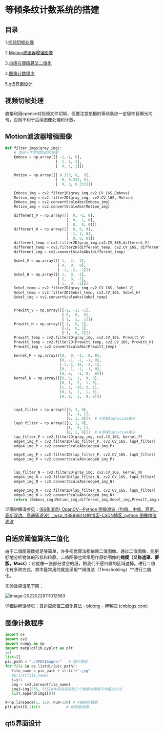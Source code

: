 # 等倾条纹计数系统的搭建

## 目录

1.[视频切帧处理](#视频切帧处理)

2.[Motion滤波器增强图像](#Motion滤波器增强图像)

3.[自适应阈值算法二值化](#自适应阈值算法二值化)

4.[图像计数程序](#图像计数程序)

5.[qt5界面设计](#qt5界面设计)

## 视频切帧处理

直接利用opencv对视频文件切帧，但要注意拍摄的等倾条纹一定居中且曝光均匀，否则不利于后续图像处理和计数。

## Motion滤波器增强图像

```python
def filter_imgs(gray_img):
    # 尝试一下不同的核的效果
    Emboss = np.array([[ -2,-1, 0],
                       [ -1, 1, 1],
                       [  0, 1, 2]])

    Motion = np.array([[ 0.333, 0,  0],
                       [  0, 0.333, 0],
                       [  0, 0, 0.333]])

    Emboss_img = cv2.filter2D(gray_img,cv2.CV_16S,Emboss)
    Motion_img = cv2.filter2D(gray_img, cv2.CV_16S, Motion)
    Emboss_img = cv2.convertScaleAbs(Emboss_img)
    Motion_img = cv2.convertScaleAbs(Motion_img)

    different_V = np.array([[  0, -1, 0],
                            [  0,  1, 0],
                            [  0,  0, 0]])
    different_H = np.array([[  0, 0, 0],
                            [ -1, 1, 0],
                            [  0, 0, 0]])
    different_temp = cv2.filter2D(gray_img,cv2.CV_16S,different_V)
    different_temp = cv2.filter2D(different_temp, cv2.CV_16S, different_H)
    different_img = cv2.convertScaleAbs(different_temp)

    Sobel_V = np.array([[ 1,  2,  1],
                        [ 0,  0,  0],
                        [ -1, -2, -1]])
    Sobel_H = np.array([[ 1,  0, -1],
                        [ 2,  0, -2],
                        [ 1,  0, -1]])
    Sobel_temp = cv2.filter2D(gray_img,cv2.CV_16S, Sobel_V)
    Sobel_temp = cv2.filter2D(Sobel_temp, cv2.CV_16S, Sobel_H)
    Sobel_img = cv2.convertScaleAbs(Sobel_temp)


    Prewitt_V = np.array([[-1, -1, -1],
                          [ 0,  0,  0],
                          [ 1,  1,  1]])
    Prewitt_H = np.array([[-1,  0, 1],
                          [-1,  0, 1],
                          [-1,  0, 1]])
    Prewitt_temp = cv2.filter2D(gray_img, cv2.CV_16S, Prewitt_V)
    Prewitt_temp = cv2.filter2D(Prewitt_temp, cv2.CV_16S, Prewitt_H)
    Prewitt_img = cv2.convertScaleAbs(Prewitt_temp)

    kernel_P = np.array([[0,  0, -1,  0, 0],
                         [0, -1, -2, -1, 0],
                         [-1,-2, 16, -2,-1],
                         [0, -1, -2, -1, 0],
                         [0, 0,  -1, 0,  0]])
    kernel_N = np.array([[0, 0,  1,  0, 0],
                         [0, 1,  2,  1, 0],
                         [1, 2, -16, 2, 1],
                         [0, 1,  2,  1, 0],
                         [0, 0,  1,  0, 0]])


    lap4_filter = np.array([[0, 1, 0],
                            [1, -4, 1],
                            [0, 1, 0]])  # 4邻域laplacian算子
    lap8_filter = np.array([[0, 1, 0],
                            [1, -8, 1],
                            [0, 1, 0]])  # 8邻域laplacian算子
    lap_filter_P = cv2.filter2D(gray_img, cv2.CV_16S, kernel_P)
    edge4_img_P = cv2.filter2D(lap_filter_P, cv2.CV_16S, lap4_filter)
    edge4_img_P = cv2.convertScaleAbs(edge4_img_P)

    edge8_img_P = cv2.filter2D(lap_filter_P, cv2.CV_16S, lap8_filter)
    edge8_img_P = cv2.convertScaleAbs(edge8_img_P)


    lap_filter_N = cv2.filter2D(gray_img, cv2.CV_16S, kernel_N)
    edge4_img_N = cv2.filter2D(lap_filter_N, cv2.CV_16S, lap4_filter)
    edge4_img_N = cv2.convertScaleAbs(edge4_img_N)

    edge8_img_N = cv2.filter2D(lap_filter_N, cv2.CV_16S, lap8_filter)
    edge8_img_N = cv2.convertScaleAbs(edge8_img_N)
    return (Emboss_img,Motion_img,different_img,Sobel_img,Prewitt_img,edge4_img_P,edge8_img_P,edge4_img_N,edge8_img_N)
```





详细讲解请参见：[(66条消息) OpenCV—Python 图像滤波（均值、中值、高斯、高斯双边、高通等滤波）_wsp_1138886114的博客-CSDN博客_python 图像均值滤波](https://blog.csdn.net/wsp_1138886114/article/details/82872838)

## 自适应阈值算法二值化

由于二值图像数据足够简单，许多视觉算法都依赖二值图像。通过二值图像，能更好地分析物体的形状和轮廓。二值图像也常常用作原始图像的**掩模（又称遮罩、蒙版，Mask）**：它就像一张部分镂空的纸，把我们不感兴趣的区域遮掉。进行二值化有多种方式，其中最常用的就是采用**阈值法（Thresholding）**进行二值化。

实验效果请见下图：

![image-20220228111012583](C:\Users\31479\AppData\Roaming\Typora\typora-user-images\image-20220228111012583.png)

详细讲解请参见：[自适应阈值二值化算法 - bldong - 博客园 (cnblogs.com)](https://www.cnblogs.com/polly333/p/7269153.html)

## 图像计数程序

```py
import os
import cv2
import numpy as np
import matplotlib.pyplot as plt
i=1
list=[]
pic_path = "./JPEGImages/"   # 图片路径
for file in os.listdir(pic_path):
   file_name = pic_path + str(i)+".jpg"
   #print(file_name)
   i=i+1
   img = cv2.imread(file_name)
   img1=img[555, 715]#本实验采用取八个像素点再取平均值的方法
   list.append(img1[0])

X=np.linspace(1, 129, num=129) # X轴坐标数据
plt.plot(X,list)            # 绘制曲线图
```





## qt5界面设计


